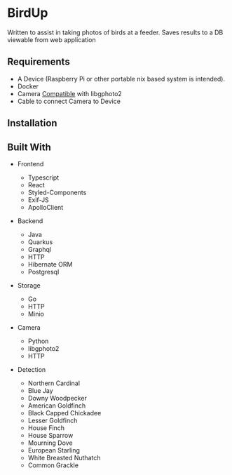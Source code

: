 # BirdUp

Written to assist in taking photos of birds at a feeder. Saves results to a DB viewable from web application

## Requirements

* A Device (Raspberry Pi or other portable nix based system is intended).
* Docker
* Camera [Compatible](http://www.gphoto.org/proj/libgphoto2/support.php) with libgphoto2
* Cable to connect Camera to Device

## Installation

## Built With

* Frontend
  * Typescript
  * React
  * Styled-Components
  * Exif-JS
  * ApolloClient
* Backend
  * Java
  * Quarkus
  * Graphql
  * HTTP
  * Hibernate ORM
  * Postgresql
* Storage
  * Go
  * HTTP
  * Minio
* Camera
  * Python
  * libgphoto2
  * HTTP

* Detection
  * Northern Cardinal
  * Blue Jay
  * Downy Woodpecker
  * American Goldfinch
  * Black Capped Chickadee
  * Lesser Goldfinch
  * House Finch
  * House Sparrow
  * Mourning Dove
  * European Starling
  * White Breasted Nuthatch
  * Common Grackle